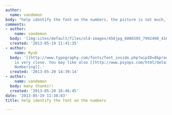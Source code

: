 ```yaml
---
author:
  name: vandemon
body: "help identify the font on the numbers, the picture is not much, but it's there..\r\n"
comments:
- author:
    name: vandemon
  body: '[img:sites/default/files/old-images/456jpg_6086595_7992498_4160.jpg]'
  created: '2013-05-19 11:41:35'
- author:
    name: Ryuk
  body: '[[http://www.typography.com/fonts/font_inside.php?wipID=8&productLineID=100018|Indicia]]
    is very close. You may like also [[http://www.psyops.com/html/detail.php?fontname=crash|Crash
    Numbering]].'
  created: '2013-05-20 14:39:14'
- author:
    name: vandemon
  body: many thanks!!
  created: '2013-05-20 18:46:45'
date: '2013-05-19 11:38:03'
title: help identify the font on the numbers

---
```

